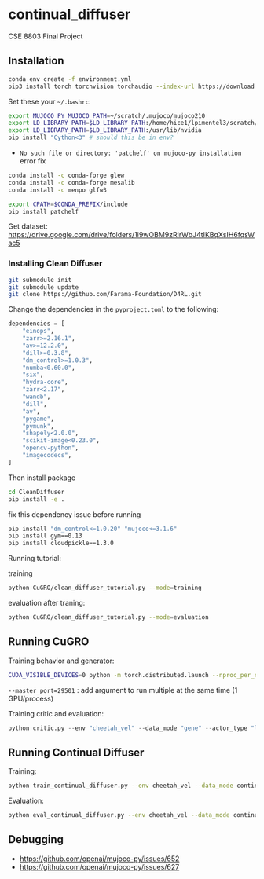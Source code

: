 # continual_diffuser
CSE 8803 Final Project


## Installation
```bash
conda env create -f environment.yml
pip3 install torch torchvision torchaudio --index-url https://download.pytorch.org/whl/cu124
```

Set these your `~/.bashrc`: 

```bash 
export MUJOCO_PY_MUJOCO_PATH=~/scratch/.mujoco/mujoco210
export LD_LIBRARY_PATH=$LD_LIBRARY_PATH:/home/hice1/lpimentel3/scratch/.mujoco/mujoco210/bin
export LD_LIBRARY_PATH=$LD_LIBRARY_PATH:/usr/lib/nvidia
pip install "Cython<3" # should this be in env?
```

- `No such file or directory: 'patchelf' on mujoco-py installation` error fix
```bash
conda install -c conda-forge glew
conda install -c conda-forge mesalib
conda install -c menpo glfw3

export CPATH=$CONDA_PREFIX/include
pip install patchelf
```

Get dataset: https://drive.google.com/drive/folders/1i9wOBM9zRirWbJ4tIKBqXsIH6fqsWac5


### Installing Clean Diffuser

```bash 
git submodule init
git submodule update
git clone https://github.com/Farama-Foundation/D4RL.git

```




Change the dependencies in the `pyproject.toml` to the following: 
```python 
dependencies = [
    "einops",
    "zarr>=2.16.1",
    "av>=12.2.0",
    "dill>=0.3.8",
    "dm_control>=1.0.3",
    "numba<0.60.0",
    "six",
    "hydra-core",
    "zarr<2.17",
    "wandb",
    "dill",
    "av",
    "pygame",
    "pymunk",
    "shapely<2.0.0",
    "scikit-image<0.23.0",
    "opencv-python",
    "imagecodecs",
]
```
Then install package 

```bash 
cd CleanDiffuser 
pip install -e . 
```

fix this dependency issue before running
```bash 
pip install "dm_control<=1.0.20" "mujoco<=3.1.6"
pip install gym==0.13
pip install cloudpickle==1.3.0
```

Running tutorial: 

training
```bash 
python CuGRO/clean_diffuser_tutorial.py --mode=training
```

evaluation after traning: 
```bash 
python CuGRO/clean_diffuser_tutorial.py --mode=evaluation
```




## Running CuGRO

Training behavior and generator: 

```bash 
CUDA_VISIBLE_DEVICES=0 python -m torch.distributed.launch --nproc_per_node=1  main-gene.py --env "swimmer_dir" --data_mode "gene" --actor_type "large" --diffusion_steps 100
```

`--master_port=29501` : add argument to run multiple at the same time (1 GPU/process)


Training critic and evaluation: 
```python 
python critic.py --env "cheetah_vel" --data_mode "gene" --actor_type "large" --diffusion_steps 100 --gpu 0
```

## Running Continual Diffuser

Training: 
```bash 
python train_continual_diffuser.py --env cheetah_vel --data_mode continual_diffuser --trajectory_horizon 4
```

Evaluation:
```bash 
python eval_continual_diffuser.py --env cheetah_vel --data_mode continual_diffuser --actor_load_epoch 600 --trajectory_horizon 4 --ending_task 3
```

## Debugging 
- https://github.com/openai/mujoco-py/issues/652
- https://github.com/openai/mujoco-py/issues/627



